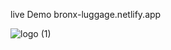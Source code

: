 live Demo bronx-luggage.netlify.app

![logo (1)](https://github.com/user-attachments/assets/8e59ba7f-a794-4e69-9225-8f20b347a4e4)
